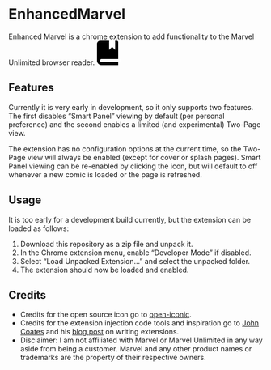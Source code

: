 # EnhancedMarvel 
Enhanced Marvel is a chrome extension to add functionality to the Marvel Unlimited browser reader. ![](icons/icon48.png)


## Features
Currently it is very early in development, so it only supports two features. The first disables “Smart Panel” viewing by default (per personal preference) and the second enables a limited (and experimental) Two-Page view. 

The extension has no configuration options at the current time, so the Two-Page view will always be enabled (except for cover or splash pages). Smart Panel viewing can be re-enabled by clicking the icon, but will default to off whenever a new comic is loaded or the page is refreshed.

## Usage
It is too early for a development build currently, but the extension can be loaded as follows:

1. Download this repository as a zip file and unpack it.
2. In the Chrome extension menu, enable “Developer Mode” if disabled.
3. Select “Load Unpacked Extension...” and select the unpacked folder.
4. The extension should now be loaded and enabled.

## Credits

* Credits for the open source icon go to [open-iconic](https://github.com/iconic/open-iconic).
* Credits for the extension injection code tools and inspiration go to [John Coates](https://github.com/JohnCoates) and his [blog post](https://medium.com/@punksomething/how-i-learned-to-write-a-chrome-extension-in-5-hours-by-using-the-bruce-lee-technique-c72911ac7d86#.y2moz0q3x) on writing extensions.
* Disclaimer: I am not affiliated with Marvel or Marvel Unlimited in any way aside from being a customer. Marvel and any other product names or trademarks are the property of their respective owners.
